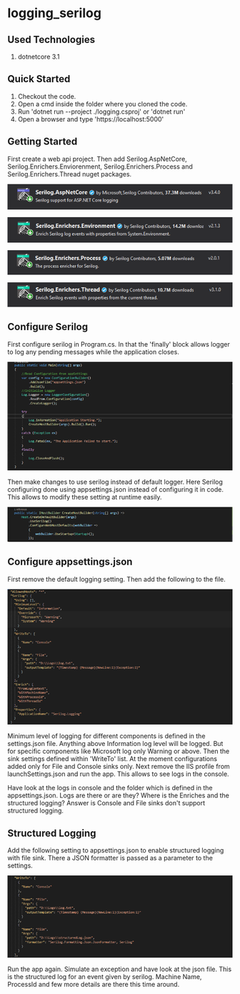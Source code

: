 # logging_serilog

## Used Technologies

1. dotnetcore 3.1

## Quick Started

1. Checkout the code.
2. Open a cmd inside the folder where you cloned the code.
3. Run 'dotnet run --project ./logging.csproj' or 'dotnet run'
4. Open a browser and type 'https://localhost:5000'

## Getting Started

First create a web api project. Then add Serilog.AspNetCore, Serilog.Enrichers.Enviorenment, Serilog.Enrichers.Process and Serilog.Enrichers.Thread nuget packages.

![serilog-aspnetcore](./images/serilog-dotnetcore.PNG)

![serilog-enrich-env](./images/serilog-enrich-env.PNG)

![serilog-enrich-process](./images/serilog-enrich-process.PNG)

![serilog-enrich-thread](./images/serilog-enrich-thread.PNG)

## Configure Serilog

First configure serilog in Program.cs. In that the 'finally' block allows logger to log any pending messages while the application closes.

![configure-serilog](./images/configure-serilog.PNG)

Then make changes to use serilog instead of default logger. Here Serilog configuring done using appsettings.json instead of configuring it in code. This allows to modify these setting at runtime easily.

![use-serilog](./images/use-serilog.PNG)

## Configure appsettings.json

First remove the default logging setting. Then add the following to the file.

![appsettings](./images/appsettings.PNG)

Minimum level of logging for different components is defined in the settings.json file. Anything above Information log level will be logged. But for specific components like Microsoft log only Warning or above.
Then the sink settings defined within 'WriteTo' list. At the moment configurations added only for File and Console sinks only.
Next remove the IIS profile from launchSettings.json and run the app. This allows to see logs in the console.

Have look at the logs in console and the folder which is defined in the appsettings.json. Logs are there or are they? Where is the Enriches and the structured logging? Answer is Console and File sinks don't support structured logging.

## Structured Logging

Add the following setting to appsettings.json to enable structured logging with file sink. There a JSON formatter is passed as a parameter to the settings.

![appsettings-structured-logs](./images/structured-logging.PNG)

Run the app again. Simulate an exception and have look at the json file. This is the structured log for an event given by serilog. Machine Name, ProcessId and few more details are there this time around.





